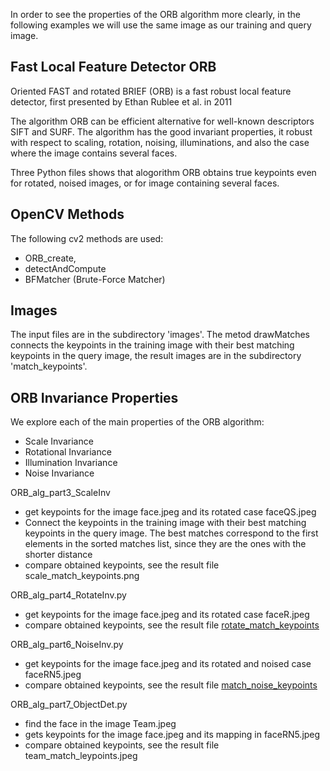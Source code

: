 
 
In order to see the properties of the ORB algorithm more clearly, 
in the following examples we will use the same image as our training and query image.

## Fast Local Feature Detector ORB

Oriented FAST and rotated BRIEF (ORB) is a fast robust local feature detector, 
first presented by Ethan Rublee et al. in 2011

The algorithm ORB can be efficient alternative for well-known descriptors SIFT and SURF.
The algorithm has the good invariant properties, it robust with respect to
scaling, rotation, noising, illuminations, and also the case where the image
contains several faces. 

Three Python files shows that alogorithm ORB obtains true keypoints even for 
rotated, noised images, or for image containing several faces.

## OpenCV Methods

The following cv2 methods are used:
  * ORB_create,
  * detectAndCompute
  * BFMatcher (Brute-Force Matcher)
  
## Images 
The input files are in the subdirectory 'images'.
The metod drawMatches connects the keypoints in the training image 
with their best matching keypoints in the query image,
the result images are in the subdirectory 'match_keypoints'.

## ORB Invariance Properties
We explore each of the main properties of the ORB algorithm:

 * Scale Invariance
 * Rotational Invariance
 * Illumination Invariance
 * Noise Invariance

 ORB_alg_part3_ScaleInv
   * get keypoints for the image face.jpeg and its rotated case faceQS.jpeg     
   * Connect the keypoints in the training image with their best matching keypoints
     in the query image. The best matches correspond to the first elements 
     in the sorted matches list, since they are the ones with the shorter distance
   * compare obtained keypoints, see the result file scale_match_keypoints.png
     
 ORB_alg_part4_RotateInv.py 
   * get keypoints for the image face.jpeg and its rotated case faceR.jpeg       
   * compare obtained keypoints, see the result file [rotate_match_keypoints](https://github.com/Rafael1s/Computer-Vision-Udacity/blob/master/Agorithm-ORB/match_keypoints/rotate_match_keypoints.png)
   
 ORB_alg_part6_NoiseInv.py
   * get keypoints for the image face.jpeg and its rotated and noised case faceRN5.jpeg       
   * compare obtained keypoints, see the result file [match_noise_keypoints](https://github.com/Rafael1s/Computer-Vision-Udacity/blob/master/Agorithm-ORB/match_keypoints/match_noise_keypoints.png)

 ORB_alg_part7_ObjectDet.py 
   * find the face in the image Team.jpeg
   * gets keypoints for the image face.jpeg and its mapping in faceRN5.jpeg       
   * compare obtained keypoints, see the result file  team_match_leypoints.jpeg
   



